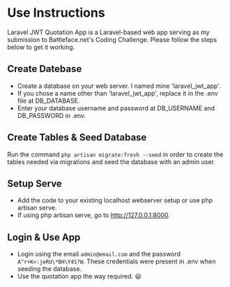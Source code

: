 # Use Instructions

Laravel JWT Quotation App is a Laravel-based web app serving as my submission to Battleface.net's Coding Challenge. Please follow the steps below to get it working.



## Create Datebase

- Create a database on your web server. I named mine 'laravel_jwt_app'.
- If you chose a name other than 'laravel_jwt_app', replace it in the .env file at DB_DATABASE.
- Enter your database username and password at DB_USERNAME and DB_PASSWORD in .env.



## Create Tables & Seed Database

Run the command `php artisan migrate:fresh --seed` in order to create the tables needed via migrations and seed the database with an admin user.



## Setup Serve
 
- Add the code to your existing localhost webserver setup or use php artisan serve.
- If using php artisan serve, go to http://127.0.0.1:8000.


## Login & Use App

- Login using the email `admin@email.com` and the password `A^r+K<:jeRU\*BH\Y4S?W`. These credentials were present in .env when seeding the database.
- Use the quotation app the way required. :smiley:
